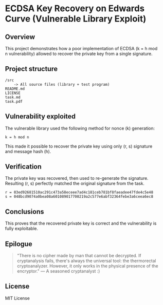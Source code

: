 # ECDSA Key Recovery on Edwards Curve (Vulnerable Library Exploit)

## Overview

This project demonstrates how a poor implementation of ECDSA (k = h mod n vulnerability) allowed to recover the private key from a single signature.

## Project structure

```
/src
    -> All source files (library + test program)
README.md
LICENSE
task.md
task.pdf
```

## Vulnerability exploited

The vulnerable library used the following method for nonce (k) generation:

```
k = h mod n
```

This made it possible to recover the private key using only (r, s) signature and message hash (h).

## Verification

The private key was recovered, then used to re-generate the signature.  
Resulting (r, s) perfectly matched the original signature from the task.

```
r = 03ed92681510ac291c473a58eceee7ad4c181ceb781bf8faeadee47fde4c5e48
s = 048bcd9074a0bea08a601089017700219a2c577e6abf32364febe3a6ceea6ec8
```

## Conclusions

This proves that the recovered private key is correct and the vulnerability is fully exploitable.

## Epilogue

> "There is no cipher made by man that cannot be decrypted. If cryptanalysis fails, there's always the universal tool: the thermorectal cryptoanalyzer. However, it only works in the physical presence of the encryptor." — A seasoned cryptanalyst :)

## License

MIT License
